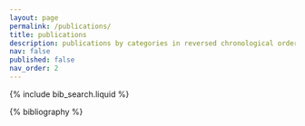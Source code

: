 ```yaml
---
layout: page
permalink: /publications/
title: publications
description: publications by categories in reversed chronological order. generated by jekyll-scholar.
nav: false
published: false
nav_order: 2
---
```


<!-- _pages/publications.md -->

<!-- Bibsearch Feature -->

{% include bib_search.liquid %}

<div class="publications">

{% bibliography %}

</div>
